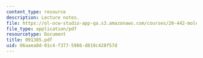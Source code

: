 ```yaml
---
content_type: resource
description: Lecture notes.
file: https://ol-ocw-studio-app-qa.s3.amazonaws.com/courses/20-442-molecular-structure-of-biological-materials-be-442-fall-2005/06aaea8d01c4f3775966d819c428f57d_091305.pdf
file_type: application/pdf
resourcetype: Document
title: 091305.pdf
uid: 06aaea8d-01c4-f377-5966-d819c428f57d
---
```

